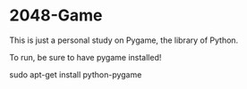# 2048-Game

This is just a personal study on Pygame, the library of Python.

To run, be sure to have pygame installed!

sudo apt-get install python-pygame
